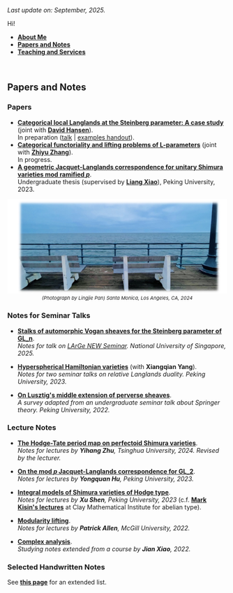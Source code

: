 _Last update on: September, 2025._

Hi! 

- [**About Me**](./index.md)
- [**Papers and Notes**](./blurbs.md)
- [**Teaching and Services**](./teaching.md)


<br>

## Papers and Notes

### Papers

- [**Categorical local Langlands at the Steinberg parameter: A case study**]() (joint with [**David Hansen**](http://www.davidrenshawhansen.net)). <br/>
In preparation ([talk](https://www.math.nus.edu.sg/category/events/colloquia-seminars/langlands-and-arithmetic-geometry/) | [examples handout](http://www.davidrenshawhansen.net/daihandout.pdf)).
- [**Categorical functoriality and lifting problems of L-parameters**]() (joint with [**Zhiyu Zhang**](https://web.stanford.edu/~zyuzhang/)). <br/>
In progress.
- [**A geometric Jacquet-Langlands correspondence for unitary Shimura varieties mod ramified _p_**](./blurbs/undergradthesis.pdf). <br/>
Undergraduate thesis (supervised by [**Liang Xiao**](https://bicmr.pku.edu.cn/~lxiao/index.htm)), Peking University, 2023.

<p align="center" style="font-style: italic; font-size:11px"> <img src="./SantaMonica.jpeg" alt="x" style="width:600px"> <br/> (Photograph by Lingjie Pan) Santa Monica, Los Angeles, CA, 2024</p>

### Notes for Seminar Talks

- [**Stalks of automorphic Vogan sheaves for the Steinberg parameter of GL_n**](./blurbs/St-stalks.pdf). <br/>
  _Notes for talk on [LArGe NEW Seminar](http://www.davidrenshawhansen.net/largenew.html). National University of Singapore, 2025._

- [**Hyperspherical Hamiltonian varieties**](./blurbs/hamiltonian.pdf) (with **Xiangqian Yang**). <br/>
  _Notes for two seminar talks on relative Langlands duality. Peking University, 2023._ 

- [**On Lusztig's middle extension of perverse sheaves**](./blurbs/MidExt.pdf). <br/>
  _A survey adapted from an undergraduate seminar talk about Springer theory. Peking University, 2022._


### Lecture Notes

- [**The Hodge-Tate period map on perfectoid Shimura varieties**](./blurbs/HT.pdf). <br/>
  _Notes for lectures by **Yihang Zhu**, Tsinghua University, 2024. Revised by the lecturer._ 

- [**On the mod _p_ Jacquet-Langlands correspondence for GL_2**](./blurbs/modpJL.pdf). <br/>
  _Notes for lectures by **Yongquan Hu**, Peking University, 2023._

- [**Integral models of Shimura varieties of Hodge type**](./blurbs/ShenIntegralModel.pdf). <br/>
  _Notes for lectures by **Xu Shen**, Peking University, 2023_ 
  (c.f. [**Mark Kisin's lectures**](./blurbs/KisinIntegralModels.pdf) at Clay Mathematical Institute for abelian type).

- [**Modularity lifting**](./blurbs/modlift.pdf). <br/>
  _Notes for lectures by **Patrick Allen**, McGill University, 2022._
  
- [**Complex analysis**](./blurbs/complex.pdf). <br/>
 _Studying notes extended from a course by **Jian Xiao**, 2022._


### Selected Handwritten Notes

See [**this page**]() for an extended list.


